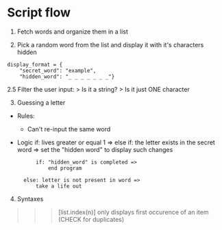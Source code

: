 # Script flow 

1. Fetch words and organize them in a list

2. Pick a random word from the list and display it with it's characters hidden
```
display_format = {
	"secret_word": "example",
	"hidden_word": "_ _ _ _ _ _ _"}
```
2.5 Filter the user input:
	> Is it a string?
	> Is it just ONE character

3. Guessing a letter
- Rules:
	- Can't re-input the same word
- Logic
	if: lives greater or equal 1 =>
		else if: the letter exists in the secret word => 
			set the "hidden word" to display such changes

			if: "hidden_word" is completed =>
				end program

		else: letter is not present in word => 
			take a life out

4. Syntaxes
>>> [list.index(n)] only displays first occurence of an item 
		(CHECK for duplicates)

